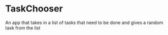 # TaskChooser
An app that takes in a list of tasks that need to be done and gives a random task from the list

